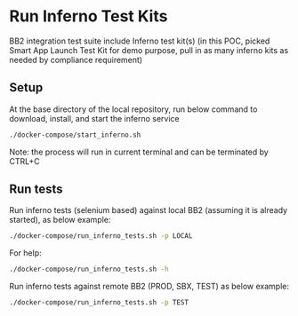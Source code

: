 Run Inferno Test Kits
=====================================================
BB2 integration test suite include Inferno test kit(s)
(in this POC, picked Smart App Launch Test Kit for demo purpose, pull in as many inferno kits as needed by compliance requirement)

Setup
-----

At the base directory of the local repository, run below command to download, install, and start the inferno service

```bash
./docker-compose/start_inferno.sh
```

Note: the process will run in current terminal and can be terminated by CTRL+C

Run tests
----------

Run inferno tests (selenium based) against local BB2 (assuming it is already started), as below example:

```bash
./docker-compose/run_inferno_tests.sh -p LOCAL
```

For help:
```bash
./docker-compose/run_inferno_tests.sh -h
```

Run inferno tests against remote BB2 (PROD, SBX, TEST) as below example:

```bash
./docker-compose/run_inferno_tests.sh -p TEST
```
